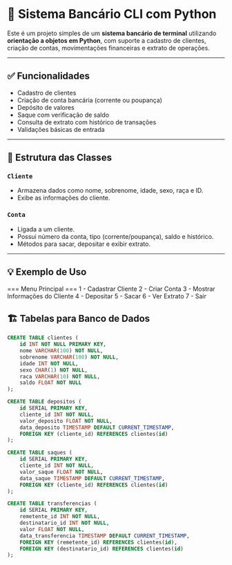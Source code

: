 # 🏦 Sistema Bancário CLI com Python

Este é um projeto simples de um **sistema bancário de terminal** utilizando **orientação a objetos em Python**, com suporte a cadastro de clientes, criação de contas, movimentações financeiras e extrato de operações.

---

## ✅ Funcionalidades

- Cadastro de clientes
- Criação de conta bancária (corrente ou poupança)
- Depósito de valores
- Saque com verificação de saldo
- Consulta de extrato com histórico de transações
- Validações básicas de entrada

---

## 🧱 Estrutura das Classes

### `Cliente`
- Armazena dados como nome, sobrenome, idade, sexo, raça e ID.
- Exibe as informações do cliente.

### `Conta`
- Ligada a um cliente.
- Possui número da conta, tipo (corrente/poupança), saldo e histórico.
- Métodos para sacar, depositar e exibir extrato.

---

## 💡 Exemplo de Uso

=== Menu Principal ===
1 - Cadastrar Cliente
2 - Criar Conta
3 - Mostrar Informações do Cliente
4 - Depositar
5 - Sacar
6 - Ver Extrato
7 - Sair

## 🏗️ Tabelas para Banco de Dados

```sql
CREATE TABLE clientes (
    id INT NOT NULL PRIMARY KEY,
    nome VARCHAR(100) NOT NULL,
    sobrenome VARCHAR(100) NOT NULL,
    idade INT NOT NULL,
    sexo CHAR(1) NOT NULL,
    raca VARCHAR(10) NOT NULL,
    saldo FLOAT NOT NULL
);

CREATE TABLE depositos (
    id SERIAL PRIMARY KEY,
    cliente_id INT NOT NULL,
    valor_deposito FLOAT NOT NULL,
    data_deposito TIMESTAMP DEFAULT CURRENT_TIMESTAMP,
    FOREIGN KEY (cliente_id) REFERENCES clientes(id)
);

CREATE TABLE saques (
    id SERIAL PRIMARY KEY,
    cliente_id INT NOT NULL,
    valor_saque FLOAT NOT NULL,
    data_saque TIMESTAMP DEFAULT CURRENT_TIMESTAMP,
    FOREIGN KEY (cliente_id) REFERENCES clientes(id)
);

CREATE TABLE transferencias (
    id SERIAL PRIMARY KEY,
    remetente_id INT NOT NULL,
    destinatario_id INT NOT NULL,
    valor FLOAT NOT NULL,
    data_transferencia TIMESTAMP DEFAULT CURRENT_TIMESTAMP,
    FOREIGN KEY (remetente_id) REFERENCES clientes(id),
    FOREIGN KEY (destinatario_id) REFERENCES clientes(id)
);
